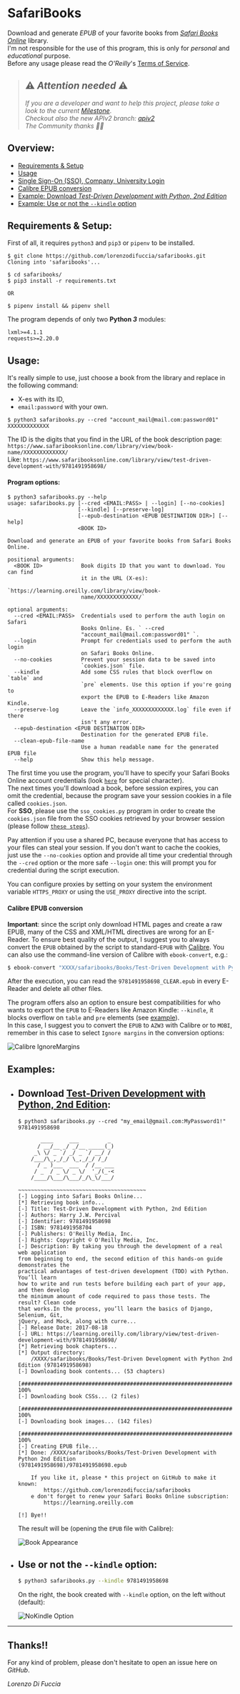 # SafariBooks
Download and generate *EPUB* of your favorite books from [*Safari Books Online*](https://www.safaribooksonline.com) library.  
I'm not responsible for the use of this program, this is only for *personal* and *educational* purpose.  
Before any usage please read the *O'Reilly*'s [Terms of Service](https://learning.oreilly.com/terms/).  

> ## ⚠ *Attention needed* ⚠ 
> *If you are a developer and want to help this project, please take a look to the current [Milestone](https://github.com/lorenzodifuccia/safaribooks/milestone/1)*.  
> *Checkout also the new APIv2 branch: [apiv2](https://github.com/lorenzodifuccia/safaribooks/tree/apiv2)*  
> *The Community thanks 🙏🏻*

## Overview:
  * [Requirements & Setup](#requirements--setup)
  * [Usage](#usage)
  * [Single Sign-On (SSO), Company, University Login](https://github.com/lorenzodifuccia/safaribooks/issues/150#issuecomment-555423085)
  * [Calibre EPUB conversion](https://github.com/lorenzodifuccia/safaribooks#calibre-epub-conversion)
  * [Example: Download *Test-Driven Development with Python, 2nd Edition*](#download-test-driven-development-with-python-2nd-edition)
  * [Example: Use or not the `--kindle` option](#use-or-not-the---kindle-option)

## Requirements & Setup:
First of all, it requires `python3` and `pip3` or `pipenv` to be installed.  
```shell
$ git clone https://github.com/lorenzodifuccia/safaribooks.git
Cloning into 'safaribooks'...

$ cd safaribooks/
$ pip3 install -r requirements.txt

OR

$ pipenv install && pipenv shell
```  

The program depends of only two **Python _3_** modules:
```python3
lxml>=4.1.1
requests>=2.20.0
```
  
## Usage:
It's really simple to use, just choose a book from the library and replace in the following command:
  * X-es with its ID, 
  * `email:password` with your own. 

```shell
$ python3 safaribooks.py --cred "account_mail@mail.com:password01" XXXXXXXXXXXXX
```

The ID is the digits that you find in the URL of the book description page:  
`https://www.safaribooksonline.com/library/view/book-name/XXXXXXXXXXXXX/`  
Like: `https://www.safaribooksonline.com/library/view/test-driven-development-with/9781491958698/`  
  
#### Program options:
```shell
$ python3 safaribooks.py --help
usage: safaribooks.py [--cred <EMAIL:PASS> | --login] [--no-cookies]
                      [--kindle] [--preserve-log]
                      [--epub-destination <EPUB DESTINATION DIR>] [--help]
                      <BOOK ID>

Download and generate an EPUB of your favorite books from Safari Books Online.

positional arguments:
  <BOOK ID>            Book digits ID that you want to download. You can find
                       it in the URL (X-es):
                       `https://learning.oreilly.com/library/view/book-
                       name/XXXXXXXXXXXXX/`

optional arguments:
  --cred <EMAIL:PASS>  Credentials used to perform the auth login on Safari
                       Books Online. Es. ` --cred
                       "account_mail@mail.com:password01" `.
  --login              Prompt for credentials used to perform the auth login
                       on Safari Books Online.
  --no-cookies         Prevent your session data to be saved into
                       `cookies.json` file.
  --kindle             Add some CSS rules that block overflow on `table` and
                       `pre` elements. Use this option if you're going to
                       export the EPUB to E-Readers like Amazon Kindle.
  --preserve-log       Leave the `info_XXXXXXXXXXXXX.log` file even if there
                       isn't any error.
  --epub-destination <EPUB DESTINATION DIR>
                       Destination for the generated EPUB file.
  --clean-epub-file-name
                       Use a human readable name for the generated EPUB file
  --help               Show this help message.
```
  
The first time you use the program, you'll have to specify your Safari Books Online account credentials (look [`here`](/../../issues/15) for special character).  
The next times you'll download a book, before session expires, you can omit the credential, because the program save your session cookies in a file called `cookies.json`.  
For **SSO**, please use the `sso_cookies.py` program in order to create the `cookies.json` file from the SSO cookies retrieved by your browser session (please follow [`these steps`](/../../issues/150#issuecomment-555423085)).  
  
Pay attention if you use a shared PC, because everyone that has access to your files can steal your session. 
If you don't want to cache the cookies, just use the `--no-cookies` option and provide all time your credential through the `--cred` option or the more safe `--login` one: this will prompt you for credential during the script execution.

You can configure proxies by setting on your system the environment variable `HTTPS_PROXY` or using the `USE_PROXY` directive into the script.

#### Calibre EPUB conversion
**Important**: since the script only download HTML pages and create a raw EPUB, many of the CSS and XML/HTML directives are wrong for an E-Reader. To ensure best quality of the output, I suggest you to always convert the `EPUB` obtained by the script to standard-`EPUB` with [Calibre](https://calibre-ebook.com/).
You can also use the command-line version of Calibre with `ebook-convert`, e.g.:
```bash
$ ebook-convert "XXXX/safaribooks/Books/Test-Driven Development with Python 2nd Edition (9781491958698)/9781491958698.epub" "XXXX/safaribooks/Books/Test-Driven Development with Python 2nd Edition (9781491958698)/9781491958698_CLEAR.epub"
```
After the execution, you can read the `9781491958698_CLEAR.epub` in every E-Reader and delete all other files.

The program offers also an option to ensure best compatibilities for who wants to export the `EPUB` to E-Readers like Amazon Kindle: `--kindle`, it blocks overflow on `table` and `pre` elements (see [example](#use-or-not-the---kindle-option)).  
In this case, I suggest you to convert the `EPUB` to `AZW3` with Calibre or to `MOBI`, remember in this case to select `Ignore margins` in the conversion options:  
  
![Calibre IgnoreMargins](https://github.com/lorenzodifuccia/cloudflare/raw/master/Images/safaribooks/safaribooks_calibre_IgnoreMargins.png "Select Ignore margins")  
  
## Examples:
  * ## Download [Test-Driven Development with Python, 2nd Edition](https://www.safaribooksonline.com/library/view/test-driven-development-with/9781491958698/):  
    ```shell
    $ python3 safaribooks.py --cred "my_email@gmail.com:MyPassword1!" 9781491958698

           ____     ___         _ 
          / __/__ _/ _/__ _____(_)
         _\ \/ _ `/ _/ _ `/ __/ / 
        /___/\_,_/_/ \_,_/_/ /_/  
          / _ )___  ___  / /__ ___
         / _  / _ \/ _ \/  '_/(_-<
        /____/\___/\___/_/\_\/___/

    ~~~~~~~~~~~~~~~~~~~~~~~~~~~~~~~~~~~~~~~~
    [-] Logging into Safari Books Online...
    [*] Retrieving book info... 
    [-] Title: Test-Driven Development with Python, 2nd Edition                     
    [-] Authors: Harry J.W. Percival                                                
    [-] Identifier: 9781491958698                                                   
    [-] ISBN: 9781491958704                                                         
    [-] Publishers: O'Reilly Media, Inc.                                            
    [-] Rights: Copyright © O'Reilly Media, Inc.                                    
    [-] Description: By taking you through the development of a real web application 
    from beginning to end, the second edition of this hands-on guide demonstrates the 
    practical advantages of test-driven development (TDD) with Python. You’ll learn 
    how to write and run tests before building each part of your app, and then develop
    the minimum amount of code required to pass those tests. The result? Clean code
    that works.In the process, you’ll learn the basics of Django, Selenium, Git, 
    jQuery, and Mock, along with curre...
    [-] Release Date: 2017-08-18
    [-] URL: https://learning.oreilly.com/library/view/test-driven-development-with/9781491958698/
    [*] Retrieving book chapters...                                                 
    [*] Output directory:                                                           
        /XXXX/safaribooks/Books/Test-Driven Development with Python 2nd Edition (9781491958698)
    [-] Downloading book contents... (53 chapters)                                  
        [#####################################################################] 100%
    [-] Downloading book CSSs... (2 files)                                          
        [#####################################################################] 100%
    [-] Downloading book images... (142 files)                                      
        [#####################################################################] 100%
    [-] Creating EPUB file...                                                       
    [*] Done: /XXXX/safaribooks/Books/Test-Driven Development with Python 2nd Edition 
    (9781491958698)/9781491958698.epub
    
        If you like it, please * this project on GitHub to make it known:
            https://github.com/lorenzodifuccia/safaribooks
        e don't forget to renew your Safari Books Online subscription:
            https://learning.oreilly.com
    
    [!] Bye!!
    ```  
     The result will be (opening the `EPUB` file with Calibre):  

    ![Book Appearance](https://github.com/lorenzodifuccia/cloudflare/raw/master/Images/safaribooks/safaribooks_example01_TDD.png "Book opened with Calibre")  
 
  * ## Use or not the `--kindle` option:
    ```bash
    $ python3 safaribooks.py --kindle 9781491958698
    ```  
    On the right, the book created with `--kindle` option, on the left without (default):  
    
    ![NoKindle Option](https://github.com/lorenzodifuccia/cloudflare/raw/master/Images/safaribooks/safaribooks_example02_NoKindle.png "Version compare")  
    
---  
  
## Thanks!!
For any kind of problem, please don't hesitate to open an issue here on *GitHub*.  
  
*Lorenzo Di Fuccia*
